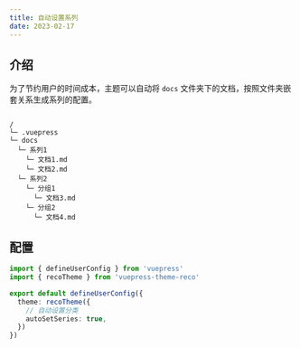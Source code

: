 ```yaml
---
title: 自动设置系列
date: 2023-02-17
---
```


## 介绍

为了节约用户的时间成本，主题可以自动将 `docs` 文件夹下的文档，按照文件夹嵌套关系生成系列的配置。
```

/
└─ .vuepress
└─ docs
  └─ 系列1
    └─ 文档1.md
    └─ 文档2.md
  └─ 系列2
    └─ 分组1
      └─ 文档3.md
    └─ 分组2
      └─ 文档4.md
```

## 配置

```ts
import { defineUserConfig } from 'vuepress'
import { recoTheme } from 'vuepress-theme-reco'

export default defineUserConfig({
  theme: recoTheme({
    // 自动设置分类
    autoSetSeries: true,
  })
})
```